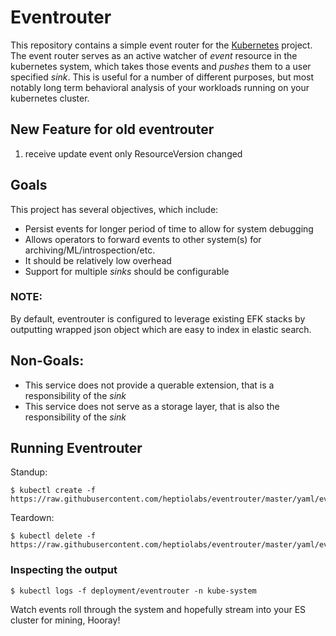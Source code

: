 # Eventrouter

This repository contains a simple event router for the [Kubernetes][kubernetes] project. The event router serves as an active watcher of _event_ resource in the kubernetes system, which takes those events and _pushes_ them to a user specified _sink_.  This is useful for a number of different purposes, but most notably long term behavioral analysis of your 
workloads running on your kubernetes cluster. 

## New Feature for old eventrouter

1. receive update event only ResourceVersion changed

## Goals

This project has several objectives, which include: 

* Persist events for longer period of time to allow for system debugging
* Allows operators to forward events to other system(s) for archiving/ML/introspection/etc. 
* It should be relatively low overhead
* Support for multiple _sinks_ should be configurable

### NOTE:

By default, eventrouter is configured to leverage existing EFK stacks by outputting wrapped json object which are easy to index in elastic search. 

## Non-Goals: 

* This service does not provide a querable extension, that is a responsibility of the 
_sink_
* This service does not serve as a storage layer, that is also the responsibility of the _sink_

## Running Eventrouter 
Standup: 
```
$ kubectl create -f https://raw.githubusercontent.com/heptiolabs/eventrouter/master/yaml/eventrouter.yaml
```
Teardown: 
```
$ kubectl delete -f https://raw.githubusercontent.com/heptiolabs/eventrouter/master/yaml/eventrouter.yaml
```

### Inspecting the output 
```
$ kubectl logs -f deployment/eventrouter -n kube-system 
``` 

Watch events roll through the system and hopefully stream into your ES cluster for mining, Hooray!

[kubernetes]: https://github.com/kubernetes/kubernetes/ "Kubernetes"
